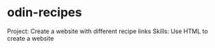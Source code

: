 # odin-recipes
Project: Create a website with different recipe links
Skills: Use HTML to create a website
